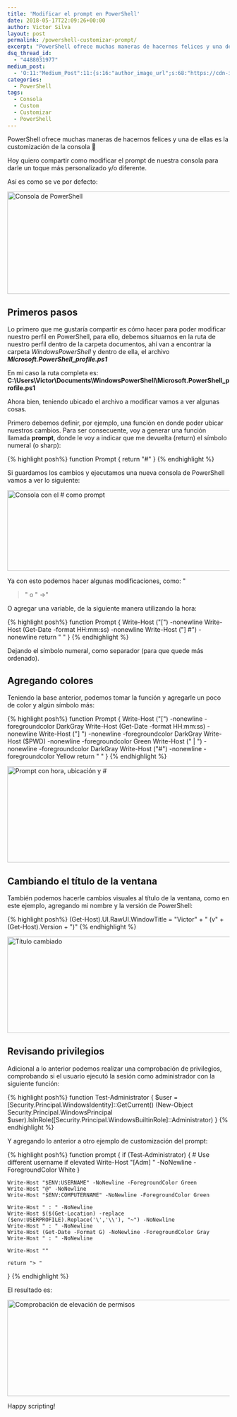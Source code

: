 ```yaml
---
title: 'Modificar el prompt en PowerShell'
date: 2018-05-17T22:09:26+00:00
author: Victor Silva
layout: post
permalink: /powershell-customizar-prompt/
excerpt: "PowerShell ofrece muchas maneras de hacernos felices y una de ellas es la customización de la consola. Hoy quiero compartir como modificar el prompt de nuestra consola para darle un toque más personalizado y/o diferente."
dsq_thread_id:
  - "4488031977"
medium_post:
  - 'O:11:"Medium_Post":11:{s:16:"author_image_url";s:68:"https://cdn-images-1.medium.com/fit/c/200/200/0*Sz3Js055VwE6KyPu.jpg";s:10:"author_url";s:33:"https://medium.com/@vmsilvamolina";s:11:"byline_name";N;s:12:"byline_email";N;s:10:"cross_link";s:2:"no";s:2:"id";s:12:"b1706affbec0";s:21:"follower_notification";s:3:"yes";s:7:"license";s:19:"all-rights-reserved";s:14:"publication_id";s:2:"-1";s:6:"status";s:6:"public";s:3:"url";s:78:"https://medium.com/@vmsilvamolina/powershell-customizar-el-prompt-b1706affbec0";}'
categories:
  - PowerShell
tags:
  - Consola
  - Custom
  - Customizar
  - PowerShell
---
```

PowerShell ofrece muchas maneras de hacernos felices y una de ellas es la customización de la consola 🙂

Hoy quiero compartir como modificar el prompt de nuestra consola para darle un toque más personalizado y/o diferente.

Así es como se ve por defecto:

<img src="https://r2fyaq.ch.files.1drv.com/y4mWN0PM0pTAbcGecYIbevdmUhmlXpbzJRviI1QMon6FRJV-FuCvbA_eybXjHQNWn1W22dzU6rULTr9mMA74DwS-1xL_5GqdyEH8alWLfroneQIFaj2Ysk1Gx7JDjMw4Cd7x0i4bCFhXlctrK_70HuUjKijzvQLKTCEOhqaeBJuik917NbLtkvvqhtsHlwYdoZbB0JXEqXa4qz3gq5xD-PVbw?width=859&height=232&cropmode=none" width="859" height="232" alt="Consola de PowerShell" class="alignnone" />

## Primeros pasos

Lo primero que me gustaría compartir es cómo hacer para poder modificar nuestro perfil en PowerShell, para ello, debemos situarnos en la ruta de nuestro perfil dentro de la carpeta documentos, ahí van a encontrar la carpeta _WindowsPowerShell_ y dentro de ella, el archivo **_Microsoft.PowerShell_profile.ps1_**

En mi caso la ruta completa es: **C:\Users\Victor\Documents\WindowsPowerShell\Microsoft.PowerShell_profile.ps1**

Ahora bien, teniendo ubicado el archivo a modificar vamos a ver algunas cosas.

Primero debemos definir, por ejemplo, una función en donde poder ubicar nuestros cambios. Para ser consecuente, voy a generar una función llamada **prompt**, donde le voy a indicar que me devuelta (return) el símbolo numeral (o sharp):

{% highlight posh%}
  function Prompt {
    return "#"
  }
{% endhighlight %}

Si guardamos los cambios y ejecutamos una nueva consola de PowerShell vamos a ver lo siguiente:

<img src="https://r2fzaq.ch.files.1drv.com/y4mB-Ka7l1N4ABUE7O-RarZ0mQ3Z4jSfeP0Fr5bdtyl-a4Y8v-oGT_3jsEPecRir7vhCylmswXftxsF3bFiRXT0_LA_uca4w-_NE8Rr0BCIx0kbi_KFblUIDZVq7kIO0SIzuqrcdkFiJoAQaAVl78wvB0LNbrzu4g5prcdSbv3nHp-yL276gKx3RGAiq-XpEZZe93HZZvWlLaU3a4e5SkhneQ?width=859&height=183&cropmode=none" width="859" height="183" alt="Consola con el # como prompt" class="alignnone" />

Ya con esto podemos hacer algunas modificaciones, como: "
>"
 o "
->"


O agregar una variable, de la siguiente manera utilizando la hora:

{% highlight posh%}
  function Prompt {
    Write-Host ("[") -nonewline
    Write-Host (Get-Date -format HH:mm:ss) -nonewline
    Write-Host ("] #") -nonewline
    return " "
  }
{% endhighlight %}

Dejando el símbolo numeral, como separador (para que quede más ordenado).

## Agregando colores

Teniendo la base anterior, podemos tomar la función y agregarle un poco de color y algún símbolo más:

{% highlight posh%}
  function Prompt { 
    Write-Host ("[") -nonewline -foregroundcolor DarkGray 
    Write-Host (Get-Date -format HH:mm:ss) -nonewline 
    Write-Host ("] ") -nonewline -foregroundcolor DarkGray 
    Write-Host ($PWD) -nonewline -foregroundcolor Green 
    Write-Host (" | ") -nonewline -foregroundcolor DarkGray
    Write-Host ("#") -nonewline -foregroundcolor Yellow
    return " "
  }
{% endhighlight %}

<img src="https://pmhpja.ch.files.1drv.com/y4mfulzS_kgC2eMS6GziSr3XxHJ7BRXwfVQP0MVE7Ie9M9PexLFSC7AMcNcJ23Zl79f0M6-kgJYL7Kaigft9ED-3lO_X6_ad0_MDTOabFegcsXc8tPZcsC8v_jr0nfmUC-X2e2sKJ5yixdVDMDdCCj5ZhYVXf2SneqNEGxNvz3GkKL6G9bL8xX9PU6-vQRsEbIGAiLpwzz0c8Ixib2JRPrgUw?width=859&height=218&cropmode=none" width="859" height="218" alt="Prompt con hora, ubicación y #" class="alignnone" />

## Cambiando el título de la ventana

También podemos hacerle cambios visuales al título de la ventana, como en este ejemplo, agregando mi nombre y la versión de PowerShell:

{% highlight posh%}
  (Get-Host).UI.RawUI.WindowTitle =  "Victor" + " (v" + (Get-Host).Version + ")"
{% endhighlight %}

<img src="https://pmhqja.ch.files.1drv.com/y4mFTioXxU7DuRaY_edOaxhYou8eA3I3jpKLaDfN0JgUVOuoB7uZFqXFwVHjwdpIwn7cADi3zA2ZPNE7lIi8QkllAyLpejYZGi5w_QZPACW1oqRYQ_xZ04aNOm3_Q90gcz-lLaj60CdP2UOhBv_od_kaB9bykfXOT-kvBYV7V7l8ynpkCkaazFXLWi_hW_jcMCIGsBbPjxzYXF9azuUI4CUqA?width=859&height=218&cropmode=none" width="859" height="218" alt="Título cambiado" class="alignnone" />

## Revisando privilegios

Adicional a lo anterior podemos realizar una comprobación de privilegios, comprobando si el usuario ejecutó la sesión como administrador con la siguiente función:

{% highlight posh%}
  function Test-Administrator {
    $user = [Security.Principal.WindowsIdentity]::GetCurrent()
    (New-Object Security.Principal.WindowsPrincipal $user).IsInRole([Security.Principal.WindowsBuiltinRole]::Administrator)
  }
{% endhighlight %}

Y agregando lo anterior a otro ejemplo de customización del prompt:

{% highlight posh%}
  function prompt {
    if (Test-Administrator) {  # Use different username if elevated
      Write-Host "[Adm] " -NoNewline -ForegroundColor White
    }

    Write-Host "$ENV:USERNAME" -NoNewline -ForegroundColor Green
    Write-Host "@" -NoNewline
    Write-Host "$ENV:COMPUTERNAME" -NoNewline -ForegroundColor Green

    Write-Host " : " -NoNewline
    Write-Host $($(Get-Location) -replace ($env:USERPROFILE).Replace('\','\\'), "~") -NoNewline
    Write-Host " : " -NoNewline
    Write-Host (Get-Date -Format G) -NoNewline -ForegroundColor Gray
    Write-Host " : " -NoNewline

    Write-Host ""

    return "> "
  }
{% endhighlight %}

El resultado es:

<img src="https://q17urw.ch.files.1drv.com/y4mtDlJzFE8uoX75O69rWOKC9PwxwvmsSX2VraL-zk7TSO3uxzgo5tjBx_xa5TETbACwWnPfRt3Cy3GEbsoKCV41F23bZDIRrPlepfdsfeDhAfBD-ooTprAdE1nNq2zHd2bfq4lY2ruuGNXVZSf__SC43SXNLSqXUlSRIZr9F9L122-Z67_542o0-0-Q5stQk4bkXwuVL1TowuwS5eyt3pxWA?width=859&height=218&cropmode=none" width="859" height="218" alt="Comprobación de elevación de permisos" class="alignnone size-medium" />

Happy scripting!